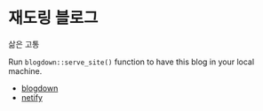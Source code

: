 # 재도링 블로그

삶은 고통

Run `blogdown::serve_site()` function to have this blog in your local machine.

* [blogdown](https://github.com/rstudio/blogdown)
* [netify](https://app.netlify.com)
